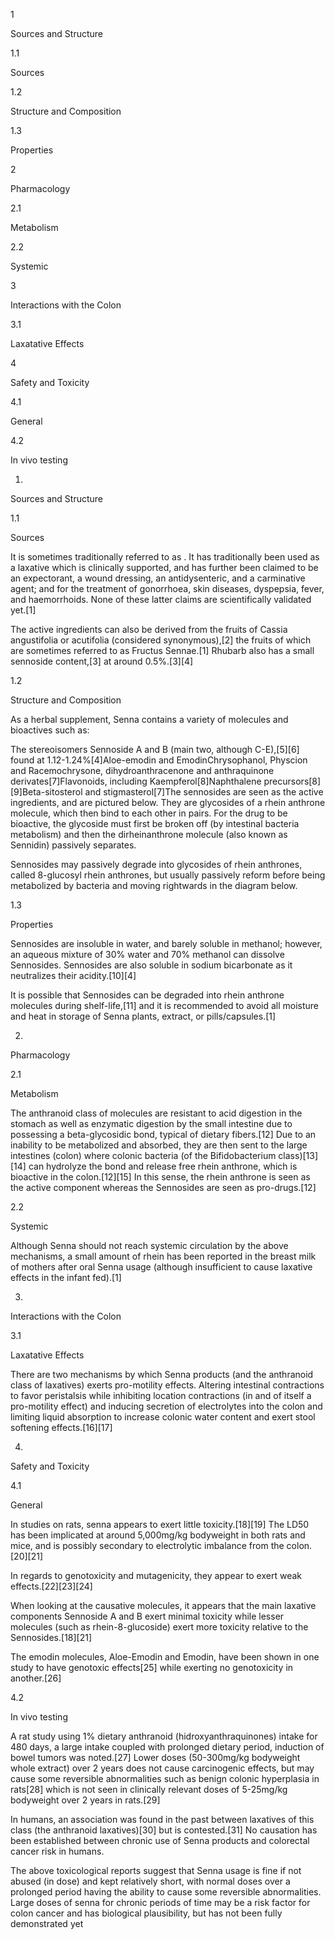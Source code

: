 1

Sources and Structure

1.1

Sources

1.2

Structure and Composition

1.3

Properties

2

Pharmacology

2.1

Metabolism

2.2

Systemic

3

Interactions with the Colon

3.1

Laxatative Effects

4

Safety and Toxicity

4.1

General

4.2

In vivo testing

1.

Sources and Structure

1.1

Sources

It is sometimes traditionally referred to as . It has traditionally been used as a laxative which is clinically supported, and has further been claimed to be an expectorant, a wound dressing, an antidysenteric, and a carminative agent; and for the treatment of gonorrhoea, skin diseases, dyspepsia, fever, and haemorrhoids. None of these latter claims are scientifically validated yet.[1] 

The active ingredients can also be derived from the fruits of Cassia angustifolia or acutifolia (considered synonymous),[2] the fruits of which are sometimes referred to as Fructus Sennae.[1] Rhubarb also has a small sennoside content,[3] at around 0.5%.[3][4]

1.2

Structure and Composition

As a herbal supplement, Senna contains a variety of molecules and bioactives such as:

The stereoisomers Sennoside A and B (main two, although C-E),[5][6] found at 1.12-1.24%[4]Aloe-emodin and EmodinChrysophanol, Physcion and Racemochrysone, dihydroanthracenone and anthraquinone derivates[7]Flavonoids, including Kaempferol[8]Naphthalene precursors[8][9]Beta-sitosterol and stigmasterol[7]The sennosides are seen as the active ingredients, and are pictured below. They are glycosides of a rhein anthrone molecule, which then bind to each other in pairs. For the drug to be bioactive, the glycoside must first be broken off (by intestinal bacteria metabolism) and then the dirheinanthrone molecule (also known as Sennidin) passively separates.

Sennosides may passively degrade into glycosides of rhein anthrones, called 8-glucosyl rhein anthrones, but usually passively reform before being metabolized by bacteria and moving rightwards in the diagram below.

1.3

Properties

Sennosides are insoluble in water, and barely soluble in methanol; however, an aqueous mixture of 30% water and 70% methanol can dissolve Sennosides. Sennosides are also soluble in sodium bicarbonate as it neutralizes their acidity.[10][4]

It is possible that Sennosides can be degraded into rhein anthrone molecules during shelf-life,[11] and it is recommended to avoid all moisture and heat in storage of Senna plants, extract, or pills/capsules.[1]

2.

Pharmacology

2.1

Metabolism

The anthranoid class of molecules are resistant to acid digestion in the stomach as well as enzymatic digestion by the small intestine due to possessing a beta-glycosidic bond, typical of dietary fibers.[12] Due to an inability to be metabolized and absorbed, they are then sent to the large intestines (colon) where colonic bacteria (of the Bifidobacterium class)[13][14] can hydrolyze the bond and release free rhein anthrone, which is bioactive in the colon.[12][15] In this sense, the rhein anthrone is seen as the active component whereas the Sennosides are seen as pro-drugs.[12]

2.2

Systemic

Although Senna should not reach systemic circulation by the above mechanisms, a small amount of rhein has been reported in the breast milk of mothers after oral Senna usage (although insufficient to cause laxative effects in the infant fed).[1]

3.

Interactions with the Colon

3.1

Laxatative Effects

There are two mechanisms by which Senna products (and the anthranoid class of laxatives) exerts pro-motility effects. Altering intestinal contractions to favor peristalsis while inhibiting location contractions (in and of itself a pro-motility effect) and inducing secretion of electrolytes into the colon and limiting liquid absorption to increase colonic water content and exert stool softening effects.[16][17]

4.

Safety and Toxicity

4.1

General

In studies on rats, senna appears to exert little toxicity.[18][19] The LD50 has been implicated at around 5,000mg/kg bodyweight in both rats and mice, and is possibly secondary to electrolytic imbalance from the colon.[20][21]

In regards to genotoxicity and mutagenicity, they appear to exert weak effects.[22][23][24]

When looking at the causative molecules, it appears that the main laxative components Sennoside A and B exert minimal toxicity while lesser molecules (such as rhein-8-glucoside) exert more toxicity relative to the Sennosides.[18][21]

The emodin molecules, Aloe-Emodin and Emodin, have been shown in one study to have genotoxic effects[25] while exerting no genotoxicity in another.[26]

4.2

In vivo testing

A rat study using 1% dietary anthranoid (hidroxyanthraquinones) intake for 480 days, a large intake coupled with prolonged dietary period, induction of bowel tumors was noted.[27] Lower doses (50-300mg/kg bodyweight whole extract) over 2 years does not cause carcinogenic effects, but may cause some reversible abnormalities such as benign colonic hyperplasia in rats[28] which is not seen in clinically relevant doses of 5-25mg/kg bodyweight over 2 years in rats.[29]

In humans, an association was found in the past between laxatives of this class (the anthranoid laxatives)[30] but is contested.[31] No causation has been established between chronic use of Senna products and colorectal cancer risk in humans.

The above toxicological reports suggest that Senna usage is fine if not abused (in dose) and kept relatively short, with normal doses over a prolonged period having the ability to cause some reversible abnormalities. Large doses of senna for chronic periods of time may be a risk factor for colon cancer and has biological plausibility, but has not been fully demonstrated yet

